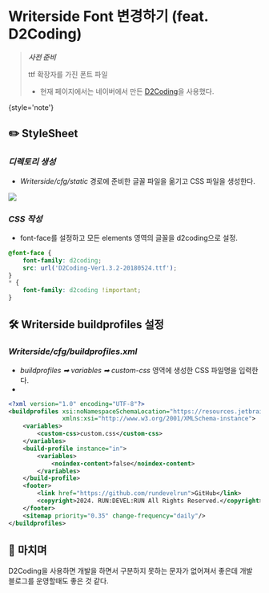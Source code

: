 # Writerside Font 변경하기 (feat. D2Coding)

> ***사전 준비***
>
> ttf 확장자를 가진 폰트 파일
>  - 현재 페이지에서는 네이버에서 만든 [D2Coding](https://github.com/naver/d2codingfont)을 사용했다.
>
{style='note'}

## ✏️ StyleSheet

### ***디렉토리 생성***
- _Writerside/cfg/static_ 경로에 준비한 글꼴 파일을 옮기고 CSS 파일을 생성한다.

![](20241209_132048.png)

### ***CSS 작성***
- font-face를 설정하고 모든 elements 영역의 글꼴을 d2coding으로 설정.

```css
@font-face {
    font-family: d2coding;
    src: url('D2Coding-Ver1.3.2-20180524.ttf');
}
* {
    font-family: d2coding !important;
}
```

## 🛠️ Writerside buildprofiles 설정

### ***Writerside/cfg/buildprofiles.xml***
- *buildprofiles ➡ variables ➡ custom-css* 영역에 생성한 CSS 파일명을 입력한다.
- 
```xml
<?xml version="1.0" encoding="UTF-8"?>
<buildprofiles xsi:noNamespaceSchemaLocation="https://resources.jetbrains.com/writerside/1.0/build-profiles.xsd"
               xmlns:xsi="http://www.w3.org/2001/XMLSchema-instance">
    <variables>
        <custom-css>custom.css</custom-css>
    </variables>
    <build-profile instance="in">
        <variables>
            <noindex-content>false</noindex-content>
        </variables>
    </build-profile>
    <footer>
        <link href="https://github.com/rundevelrun">GitHub</link>
        <copyright>2024. RUN:DEVEL:RUN All Rights Reserved.</copyright>
    </footer>
    <sitemap priority="0.35" change-frequency="daily"/>
</buildprofiles>
```

## 👋 마치며
D2Coding을 사용하면 개발을 하면서 구분하지 못하는 문자가 없어져서 좋은데 개발 블로그를 운영할때도 좋은 것 같다.

<br/>

<s id="github-comment"></s>
